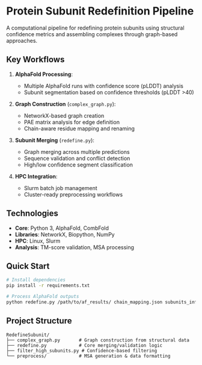 # Protein Subunit Redefinition Pipeline

A computational pipeline for redefining protein subunits using structural confidence metrics and assembling complexes through graph-based approaches.

## Key Workflows
1. **AlphaFold Processing**: 
   - Multiple AlphaFold runs with confidence score (pLDDT) analysis
   - Subunit segmentation based on confidence thresholds (pLDDT >40)
   
2. **Graph Construction** (`complex_graph.py`):
   - NetworkX-based graph creation
   - PAE matrix analysis for edge definition
   - Chain-aware residue mapping and renaming

3. **Subunit Merging** (`redefine.py`):
   - Graph merging across multiple predictions
   - Sequence validation and conflict detection
   - High/low confidence segment classification

4. **HPC Integration**:
   - Slurm batch job management
   - Cluster-ready preprocessing workflows

## Technologies
- **Core**: Python 3, AlphaFold, CombFold
- **Libraries**: NetworkX, Biopython, NumPy
- **HPC**: Linux, Slurm
- **Analysis**: TM-score validation, MSA processing

## Quick Start
```bash
# Install dependencies
pip install -r requirements.txt

# Process AlphaFold outputs
python redefine.py /path/to/af_results/ chain_mapping.json subunits_info.json
```

## Project Structure
```
RedefineSubunit/
├── complex_graph.py       # Graph construction from structural data
├── redefine.py            # Core merging/validation logic
├── filter_high_subunits.py # Confidence-based filtering
└── preprocess/            # MSA generation & data formatting
